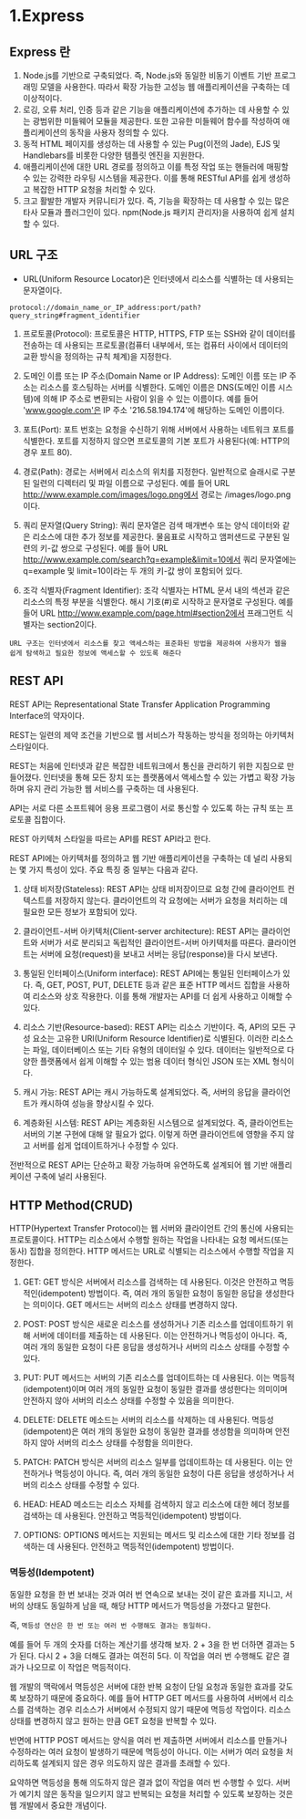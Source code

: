 # 1.Express

## Express 란

1. Node.js를 기반으로 구축되었다. 즉, Node.js와 동일한 비동기 이벤트 기반 프로그래밍 모델을 사용한다. 따라서 확장 가능한 고성능 웹 애플리케이션을 구축하는 데 이상적이다.
2. 로깅, 오류 처리, 인증 등과 같은 기능을 애플리케이션에 추가하는 데 사용할 수 있는 광범위한 미들웨어 모듈을 제공한다. 또한 고유한 미들웨어 함수를 작성하여 애플리케이션의 동작을 사용자 정의할 수 있다.
3. 동적 HTML 페이지를 생성하는 데 사용할 수 있는 Pug(이전의 Jade), EJS 및 Handlebars를 비롯한 다양한 템플릿 엔진을 지원한다.
4. 애플리케이션에 대한 URL 경로를 정의하고 이를 특정 작업 또는 핸들러에 매핑할 수 있는 강력한 라우팅 시스템을 제공한다. 이를 통해 RESTful API를 쉽게 생성하고 복잡한 HTTP 요청을 처리할 수 있다.
5. 크고 활발한 개발자 커뮤니티가 있다. 즉, 기능을 확장하는 데 사용할 수 있는 많은 타사 모듈과 플러그인이 있다. npm(Node.js 패키지 관리자)을 사용하여 쉽게 설치할 수 있다.

## URL 구조

- URL(Uniform Resource Locator)은 인터넷에서 리소스를 식별하는 데 사용되는 문자열이다.

`protocol://domain_name_or_IP_address:port/path?query_string#fragment_identifier`

1. 프로토콜(Protocol): 프로토콜은 HTTP, HTTPS, FTP 또는 SSH와 같이 데이터를 전송하는 데 사용되는 프로토콜(컴퓨터 내부에서, 또는 컴퓨터 사이에서 데이터의 교환 방식을 정의하는 규칙 체계)을 지정한다.

2. 도메인 이름 또는 IP 주소(Domain Name or IP Address): 도메인 이름 또는 IP 주소는 리소스를 호스팅하는 서버를 식별한다.
도메인 이름은 DNS(도메인 이름 시스템)에 의해 IP 주소로 변환되는 사람이 읽을 수 있는 이름이다. 예를 들어 'www.google.com'은 IP 주소 '216.58.194.174'에 해당하는 도메인 이름이다.

3. 포트(Port): 포트 번호는 요청을 수신하기 위해 서버에서 사용하는 네트워크 포트를 식별한다. 포트를 지정하지 않으면 프로토콜의 기본 포트가 사용된다(예: HTTP의 경우 포트 80).

4. 경로(Path): 경로는 서버에서 리소스의 위치를 ​​지정한다. 일반적으로 슬래시로 구분된 일련의 디렉터리 및 파일 이름으로 구성된다.
예를 들어 URL <http://www.example.com/images/logo.png에서> 경로는 /images/logo.png이다.

5. 쿼리 문자열(Query String): 쿼리 문자열은 검색 매개변수 또는 양식 데이터와 같은 리소스에 대한 추가 정보를 제공한다.
물음표로 시작하고 앰퍼샌드로 구분된 일련의 키-값 쌍으로 구성된다.
예를 들어 URL <http://www.example.com/search?q=example&limit=10에서> 쿼리 문자열에는 q=example 및 limit=10이라는 두 개의 키-값 쌍이 포함되어 있다.

6. 조각 식별자(Fragment Identifier): 조각 식별자는 HTML 문서 내의 섹션과 같은 리소스의 특정 부분을 식별한다.
해시 기호(#)로 시작하고 문자열로 구성된다.
예를 들어 URL <http://www.example.com/page.html#section2에서> 프래그먼트 식별자는 section2이다.

`URL 구조는 인터넷에서 리소스를 찾고 액세스하는 표준화된 방법을 제공하여 사용자가 웹을 쉽게 탐색하고 필요한 정보에 액세스할 수 있도록 해준다`

## REST API

REST API는 Representational State Transfer Application Programming Interface의 약자이다.

REST는 일련의 제약 조건을 기반으로 웹 서비스가 작동하는 방식을 정의하는 아키텍처 스타일이다.

REST는 처음에 인터넷과 같은 복잡한 네트워크에서 통신을 관리하기 위한 지침으로 만들어졌다.
인터넷을 통해 모든 장치 또는 플랫폼에서 액세스할 수 있는 가볍고 확장 가능하며 유지 관리 가능한 웹 서비스를 구축하는 데 사용된다.

API는 서로 다른 소프트웨어 응용 프로그램이 서로 통신할 수 있도록 하는 규칙 또는 프로토콜 집합이다.

REST 아키텍처 스타일을 따르는 API를 REST API라고 한다.

REST API에는 아키텍처를 정의하고 웹 기반 애플리케이션을 구축하는 데 널리 사용되는 몇 가지 특성이 있다. 주요 특징 중 일부는 다음과 같다.

1. 상태 비저장(Stateless): REST API는 상태 비저장이므로 요청 간에 클라이언트 컨텍스트를 저장하지 않는다.
  클라이언트의 각 요청에는 서버가 요청을 처리하는 데 필요한 모든 정보가 포함되어 있다.

2. 클라이언트-서버 아키텍처(Client-server architecture): REST API는 클라이언트와 서버가 서로 분리되고 독립적인 클라이언트-서버 아키텍처를 따른다.
  클라이언트는 서버에 요청(request)을 보내고 서버는 응답(response)을 다시 보낸다.

3. 통일된 인터페이스(Uniform interface): REST API에는 통일된 인터페이스가 있다.
  즉, GET, POST, PUT, DELETE 등과 같은 표준 HTTP 메서드 집합을 사용하여 리소스와 상호 작용한다. 이를 통해 개발자는 API를 더 쉽게 사용하고 이해할 수 있다.

4. 리소스 기반(Resource-based): REST API는 리소스 기반이다.
  즉, API의 모든 구성 요소는 고유한 URI(Uniform Resource Identifier)로 식별된다. 이러한 리소스는 파일, 데이터베이스 또는 기타 유형의 데이터일 수 있다.
  데이터는 일반적으로 다양한 플랫폼에서 쉽게 이해할 수 있는 범용 데이터 형식인 JSON 또는 XML 형식이다.

5. 캐시 가능: REST API는 캐시 가능하도록 설계되었다. 즉, 서버의 응답을 클라이언트가 캐시하여 성능을 향상시킬 수 있다.

6. 계층화된 시스템: REST API는 계층화된 시스템으로 설계되었다.
  즉, 클라이언트는 서버의 기본 구현에 대해 알 필요가 없다. 이렇게 하면 클라이언트에 영향을 주지 않고 서버를 쉽게 업데이트하거나 수정할 수 있다.

전반적으로 REST API는 단순하고 확장 가능하며 유연하도록 설계되어 웹 기반 애플리케이션 구축에 널리 사용된다.

## HTTP Method(CRUD)

HTTP(Hypertext Transfer Protocol)는 웹 서버와 클라이언트 간의 통신에 사용되는 프로토콜이다.
HTTP는 리소스에서 수행할 원하는 작업을 나타내는 요청 메서드(또는 동사) 집합을 정의한다.
HTTP 메서드는 URL로 식별되는 리소스에서 수행할 작업을 지정한다.

1. GET: GET 방식은 서버에서 리소스를 검색하는 데 사용된다.
이것은 안전하고 멱등적인(idempotent) 방법이다.
즉, 여러 개의 동일한 요청이 동일한 응답을 생성한다는 의미이다.
GET 메서드는 서버의 리소스 상태를 변경하지 않다.

2. POST: POST 방식은 새로운 리소스를 생성하거나 기존 리소스를 업데이트하기 위해 서버에 데이터를 제출하는 데 사용된다.
이는 안전하거나 멱등성이 아니다.
즉, 여러 개의 동일한 요청이 다른 응답을 생성하거나 서버의 리소스 상태를 수정할 수 있다.

3. PUT: PUT 메서드는 서버의 기존 리소스를 업데이트하는 데 사용된다.
이는 멱등적(idempotent)이며 여러 개의 동일한 요청이 동일한 결과를 생성한다는 의미이며 안전하지 않아 서버의 리소스 상태를 수정할 수 있음을 의미한다.

4. DELETE: DELETE 메소드는 서버의 리소스를 삭제하는 데 사용된다.
멱등성(idempotent)은 여러 개의 동일한 요청이 동일한 결과를 생성함을 의미하며 안전하지 않아 서버의 리소스 상태를 수정함을 의미한다.

5. PATCH: PATCH 방식은 서버의 리소스 일부를 업데이트하는 데 사용된다.
이는 안전하거나 멱등성이 아니다.
즉, 여러 개의 동일한 요청이 다른 응답을 생성하거나 서버의 리소스 상태를 수정할 수 있다.

6. HEAD: HEAD 메소드는 리소스 자체를 검색하지 않고 리소스에 대한 헤더 정보를 검색하는 데 사용된다.
안전하고 멱등적인(idempotent) 방법이다.

7. OPTIONS: OPTIONS 메서드는 지원되는 메서드 및 리소스에 대한 기타 정보를 검색하는 데 사용된다.
안전하고 멱등적인(idempotent) 방법이다.

### 멱등성(Idempotent)

동일한 요청을 한 번 보내는 것과 여러 번 연속으로 보내는 것이 같은 효과를 지니고, 서버의 상태도 동일하게 남을 때, 해당 HTTP 메서드가 멱등성을 가졌다고 말한다.

즉, `멱등성 연산은 한 번 또는 여러 번 수행해도 결과는 동일하다.`

예를 들어 두 개의 숫자를 더하는 계산기를 생각해 보자. 2 + 3을 한 번 더하면 결과는 5가 된다.
다시 2 + 3을 더해도 결과는 여전히 5다. 이 작업을 여러 번 수행해도 같은 결과가 나오므로 이 작업은 멱등적이다.

웹 개발의 맥락에서 멱등성은 서버에 대한 반복 요청이 단일 요청과 동일한 효과를 갖도록 보장하기 때문에 중요하다.
예를 들어 HTTP GET 메서드를 사용하여 서버에서 리소스를 검색하는 경우 리소스가 서버에서 수정되지 않기 때문에 멱등성 작업이다.
리소스 상태를 변경하지 않고 원하는 만큼 GET 요청을 반복할 수 있다.

반면에 HTTP POST 메서드는 양식을 여러 번 제출하면 서버에서 리소스를 만들거나 수정하라는 여러 요청이 발생하기 때문에 멱등성이 아니다.
이는 서버가 여러 요청을 처리하도록 설계되지 않은 경우 의도하지 않은 결과를 초래할 수 있다.

요약하면 멱등성을 통해 의도하지 않은 결과 없이 작업을 여러 번 수행할 수 있다.
서버가 예기치 않은 동작을 일으키지 않고 반복되는 요청을 처리할 수 있도록 보장하는 것은 웹 개발에서 중요한 개념이다.
